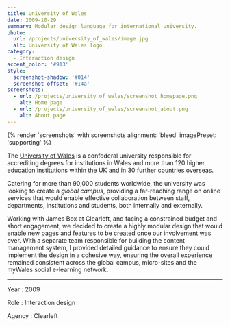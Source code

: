```yaml
---
title: University of Wales
date: 2009-10-29
summary: Modular design language for international university.
photo:
  url: /projects/university_of_wales/image.jpg
  alt: University of Wales logo
category:
  - Interaction design
accent_color: '#913'
style:
  screenshot-shadow: '#014'
  screenshot-offset: '#14a'
screenshots:
  - url: /projects/university_of_wales/screenshot_homepage.png
    alt: Home page
  - url: /projects/university_of_wales/screenshot_about.png
    alt: About page
---
```

{% render 'screenshots' with screenshots
  alignment: 'bleed'
  imagePreset: 'supporting'
%}

The [University of Wales][1] is a confederal university responsible for accrediting degrees for institutions in Wales and more than 120 higher education institutions within the UK and in 30 further countries overseas.

Catering for more than 90,000 students worldwide, the university was looking to create a *global campus*, providing a far-reaching range on online services that would enable effective collaboration between staff, departments, institutions and students, both internally and externally.

Working with James Box at Clearleft, and facing a constrained budget and short engagement, we decided to create a highly modular design that would enable new pages and features to be created once our involvement was over. With a separate team responsible for building the content management system, I provided detailed guidance to ensure they could implement the design in a cohesive way, ensuring the overall experience remained consistent across the global campus, micro-sites and the myWales social e-learning network.

---

Year
: 2009

Role
: Interaction design

Agency
: Clearleft

[1]: https://www.wales.ac.uk
